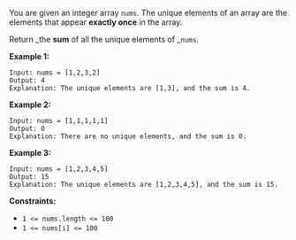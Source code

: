 You are given an integer array `nums`. The unique elements of an array are the
elements that appear **exactly once** in the array.

Return _the **sum** of all the unique elements of _`nums`.



**Example 1:**

    
    
    Input: nums = [1,2,3,2]
    Output: 4
    Explanation: The unique elements are [1,3], and the sum is 4.
    

**Example 2:**

    
    
    Input: nums = [1,1,1,1,1]
    Output: 0
    Explanation: There are no unique elements, and the sum is 0.
    

**Example 3:**

    
    
    Input: nums = [1,2,3,4,5]
    Output: 15
    Explanation: The unique elements are [1,2,3,4,5], and the sum is 15.
    



**Constraints:**

  * `1 <= nums.length <= 100`
  * `1 <= nums[i] <= 100`

